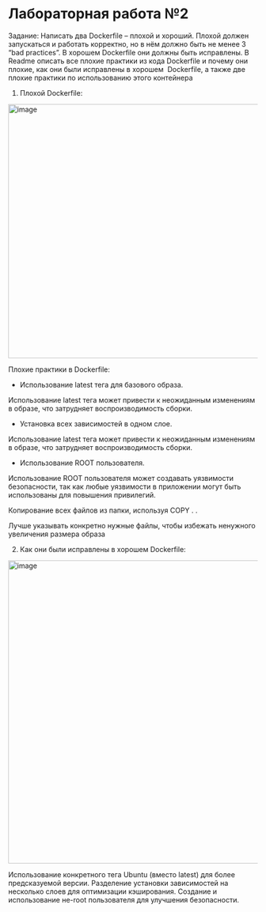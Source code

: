 # Лабораторная работа №2
Задание: Написать два Dockerfile – плохой и хороший. Плохой должен запускаться и работать корректно, но в нём должно быть не менее 3 “bad practices”. В хорошем Dockerfile они должны быть исправлены. В Readme описать все плохие практики из кода Dockerfile и почему они плохие, как они были исправлены в хорошем  Dockerfile, а также две плохие практики по использованию этого контейнера
1) Плохой Dockerfile:

<img width="514" alt="image" src="https://github.com/Kostik2302/clouds/assets/113085945/3bbb6718-f167-4120-96a7-87fe7955ceca">

Плохие практики в Dockerfile:

* Использование latest тега для базового образа.

Использование latest тега может привести к неожиданным изменениям в образе, что затрудняет воспроизводимость сборки.

* Установка всех зависимостей в одном слое.  

Использование latest тега может привести к неожиданным изменениям в образе, что затрудняет воспроизводимость сборки.
  
* Использование ROOT пользователя.

Использование ROOT пользователя может создавать уязвимости безопасности, так как любые уязвимости в приложении могут быть использованы для повышения привилегий.

Копирование всех файлов из папки, используя COPY . .

Лучше указывать конкретно нужные файлы, чтобы избежать ненужного увеличения размера образа

2) Как они были исправлены в хорошем Dockerfile:

<img width="613" alt="image" src="https://github.com/Kostik2302/clouds/assets/113085945/7d5fab09-5108-403b-8a3e-e72d52a51ff2">

Использование конкретного тега Ubuntu (вместо latest) для более предсказуемой версии.
Разделение установки зависимостей на несколько слоев для оптимизации кэширования.
Создание и использование не-root пользователя для улучшения безопасности.
